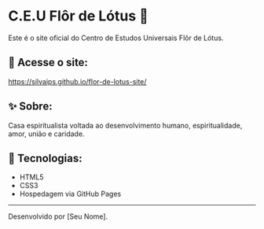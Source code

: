 # C.E.U Flôr de Lótus 🌸

Este é o site oficial do Centro de Estudos Universais Flôr de Lótus.

## 🔗 Acesse o site:
https://silvaips.github.io/flor-de-lotus-site/

## ✨ Sobre:
Casa espiritualista voltada ao desenvolvimento humano, espiritualidade, amor, união e caridade.

## 🚀 Tecnologias:
- HTML5
- CSS3
- Hospedagem via GitHub Pages

---
Desenvolvido por [Seu Nome].
